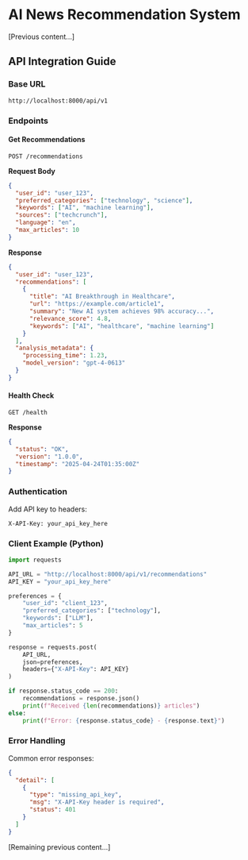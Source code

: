 # AI News Recommendation System

[Previous content...]

## API Integration Guide

### Base URL
`http://localhost:8000/api/v1`

### Endpoints

#### Get Recommendations
```http
POST /recommendations
```
**Request Body**
```json
{
  "user_id": "user_123",
  "preferred_categories": ["technology", "science"],
  "keywords": ["AI", "machine learning"],
  "sources": ["techcrunch"],
  "language": "en",
  "max_articles": 10
}
```

**Response**
```json
{
  "user_id": "user_123",
  "recommendations": [
    {
      "title": "AI Breakthrough in Healthcare",
      "url": "https://example.com/article1",
      "summary": "New AI system achieves 98% accuracy...",
      "relevance_score": 4.8,
      "keywords": ["AI", "healthcare", "machine learning"]
    }
  ],
  "analysis_metadata": {
    "processing_time": 1.23,
    "model_version": "gpt-4-0613"
  }
}
```

#### Health Check
```http
GET /health
```
**Response**
```json
{
  "status": "OK",
  "version": "1.0.0",
  "timestamp": "2025-04-24T01:35:00Z"
}
```

### Authentication
Add API key to headers:
```http
X-API-Key: your_api_key_here
```

### Client Example (Python)
```python
import requests

API_URL = "http://localhost:8000/api/v1/recommendations"
API_KEY = "your_api_key_here"

preferences = {
    "user_id": "client_123",
    "preferred_categories": ["technology"],
    "keywords": ["LLM"],
    "max_articles": 5
}

response = requests.post(
    API_URL,
    json=preferences,
    headers={"X-API-Key": API_KEY}
)

if response.status_code == 200:
    recommendations = response.json()
    print(f"Received {len(recommendations)} articles")
else:
    print(f"Error: {response.status_code} - {response.text}")
```

### Error Handling
Common error responses:
```json
{
  "detail": [
    {
      "type": "missing_api_key",
      "msg": "X-API-Key header is required",
      "status": 401
    }
  ]
}
```

[Remaining previous content...]
